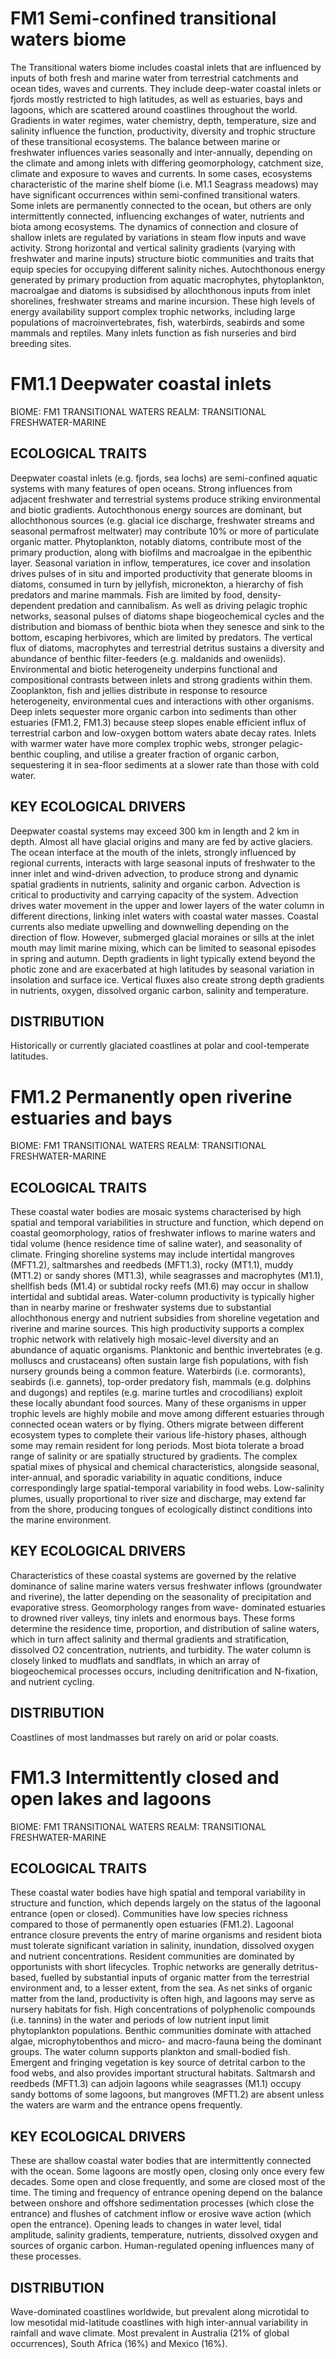 # FM1 Semi-confined transitional waters biome

The Transitional waters biome includes coastal inlets that
are influenced by inputs of both fresh and marine water from terrestrial catchments and ocean tides, waves and currents. They include deep-water coastal inlets or fjords mostly restricted to high latitudes, as well as estuaries, bays and lagoons, which are scattered around coastlines throughout
the world. Gradients in water regimes, water chemistry, depth, temperature, size and salinity influence the function, productivity, diversity and trophic structure of these transitional ecosystems. The balance between marine or freshwater influences varies seasonally and inter-annually, depending on the climate and among inlets with differing geomorphology, catchment size, climate and exposure to waves and currents. In some cases, ecosystems characteristic of the marine shelf biome (i.e. M1.1 Seagrass meadows) may have significant occurrences within semi-confined transitional waters. Some inlets are permanently connected to the ocean, but others are only intermittently
connected, influencing exchanges of water, nutrients and biota among ecosystems. The dynamics of connection and closure of shallow inlets are regulated by variations in steam flow inputs and wave activity. Strong horizontal and vertical salinity gradients (varying with freshwater and marine inputs) structure biotic communities and traits that equip species for occupying different salinity niches. Autochthonous energy generated by primary production from aquatic macrophytes, phytoplankton, macroalgae and diatoms is subsidised by allochthonous inputs from inlet shorelines, freshwater streams and marine incursion. These high levels of energy availability support complex trophic networks, including large populations of macroinvertebrates, fish, waterbirds, seabirds and some mammals and reptiles. Many inlets function as fish nurseries and bird breeding sites.

# FM1.1 Deepwater coastal inlets

BIOME: FM1 TRANSITIONAL WATERS
REALM: TRANSITIONAL FRESHWATER-MARINE

## ECOLOGICAL TRAITS

Deepwater coastal inlets (e.g.
fjords, sea lochs) are semi-confined aquatic systems with
many features of open oceans. Strong influences from
adjacent freshwater and terrestrial systems produce striking environmental and biotic gradients. Autochthonous energy sources are dominant, but allochthonous sources (e.g. glacial ice discharge, freshwater streams and seasonal permafrost meltwater) may contribute 10% or more of particulate organic matter. Phytoplankton, notably diatoms, contribute most of
the primary production, along with biofilms and macroalgae in the epibenthic layer. Seasonal variation in inflow, temperatures, ice cover and insolation drives pulses of in situ and imported productivity that generate blooms in diatoms, consumed in turn by jellyfish, micronekton, a hierarchy of fish predators and marine mammals. Fish are limited by food, density-dependent predation and cannibalism. As well as driving pelagic trophic networks, seasonal pulses of diatoms shape biogeochemical cycles and the distribution and biomass of benthic biota when they senesce and sink to the bottom, escaping herbivores, which are limited by predators. The vertical flux of diatoms, macrophytes and terrestrial detritus sustains a diversity and abundance of benthic filter-feeders (e.g. maldanids and oweniids). Environmental and biotic heterogeneity underpins functional and compositional contrasts between inlets and strong gradients within them. Zooplankton, fish and jellies distribute in response to resource heterogeneity, environmental cues and interactions with other organisms. Deep inlets sequester more organic carbon into sediments than other estuaries (FM1.2, FM1.3) because steep slopes enable efficient influx of terrestrial carbon and low-oxygen bottom waters abate decay rates. Inlets with warmer water have more complex trophic webs, stronger pelagic-benthic coupling, and utilise a greater fraction of organic carbon, sequestering it in sea-floor sediments at a slower rate than those with cold water.

## KEY ECOLOGICAL DRIVERS

Deepwater coastal systems may exceed 300 km in length and 2 km in depth. Almost all have glacial origins and many are fed by active glaciers. The ocean interface at the mouth of the inlets, strongly influenced by regional currents, interacts with large seasonal inputs of freshwater to the inner inlet and wind-driven advection, to produce strong and dynamic spatial gradients in nutrients, salinity and organic carbon. Advection is critical to productivity and carrying capacity of the system. Advection drives
water movement in the upper and lower layers of the water column in different directions, linking inlet waters with coastal water masses. Coastal currents also mediate upwelling and downwelling depending on the direction of flow. However, submerged glacial moraines or sills at the inlet mouth may limit marine mixing, which can be limited to seasonal episodes in spring and autumn. Depth gradients in light typically extend beyond the photic zone and are exacerbated at high latitudes by seasonal variation in insolation and surface ice. Vertical fluxes also create strong depth gradients in nutrients, oxygen, dissolved organic carbon, salinity and temperature.

## DISTRIBUTION

Historically or currently glaciated coastlines at polar and cool-temperate latitudes.

# FM1.2 Permanently open riverine estuaries and bays

BIOME: FM1 TRANSITIONAL WATERS
REALM: TRANSITIONAL FRESHWATER-MARINE

## ECOLOGICAL TRAITS

These coastal water bodies are mosaic systems characterised by high spatial and temporal variabilities in structure and function, which depend on coastal geomorphology, ratios of freshwater inflows to marine waters and tidal volume (hence residence time of saline water), and seasonality of climate. Fringing shoreline systems may include intertidal mangroves (MFT1.2), saltmarshes and reedbeds (MFT1.3), rocky (MT1.1), muddy (MT1.2) or sandy shores (MT1.3), while seagrasses and macrophytes (M1.1), shellfish beds (M1.4) or subtidal rocky reefs (M1.6) may occur in shallow intertidal and subtidal areas. Water-column productivity is typically higher than in nearby marine or freshwater systems due to substantial allochthonous energy and nutrient subsidies from shoreline vegetation and riverine and marine sources.
This high productivity supports a complex trophic network
with relatively high mosaic-level diversity and an abundance of aquatic organisms. Planktonic and benthic invertebrates (e.g. molluscs and crustaceans) often sustain large fish populations, with fish nursery grounds being a common feature. Waterbirds (i.e. cormorants), seabirds (i.e. gannets), top-order predatory fish, mammals (e.g. dolphins and dugongs) and reptiles (e.g. marine turtles and crocodilians) exploit these locally abundant food sources. Many of these organisms in upper trophic
levels are highly mobile and move among different estuaries through connected ocean waters or by flying. Others migrate between different ecosystem types to complete their various life-history phases, although some may remain resident for long periods. Most biota tolerate a broad range of salinity or are spatially structured by gradients. The complex spatial mixes
of physical and chemical characteristics, alongside seasonal, inter-annual, and sporadic variability in aquatic conditions, induce correspondingly large spatial-temporal variability in food webs. Low-salinity plumes, usually proportional to river size and discharge, may extend far from the shore, producing tongues of ecologically distinct conditions into the marine environment.

## KEY ECOLOGICAL DRIVERS

Characteristics of these coastal systems are governed by the relative dominance of saline marine waters versus freshwater inflows (groundwater and riverine), the latter depending on the seasonality of precipitation and evaporative stress. Geomorphology ranges from wave- dominated estuaries to drowned river valleys, tiny inlets and enormous bays. These forms determine the residence time, proportion, and distribution of saline waters, which in turn affect salinity and thermal gradients and stratification, dissolved O2 concentration, nutrients, and turbidity. The water column is closely linked to mudflats and sandflats, in which an array of biogeochemical processes occurs, including denitrification and N-fixation, and nutrient cycling.

## DISTRIBUTION

Coastlines of most landmasses but rarely on arid or polar coasts.

# FM1.3 Intermittently closed and open lakes and lagoons

BIOME: FM1 TRANSITIONAL WATERS
REALM: TRANSITIONAL FRESHWATER-MARINE

## ECOLOGICAL TRAITS

These coastal water bodies
have high spatial and temporal variability in structure and function, which depends largely on the status of the lagoonal entrance (open or closed). Communities have low species richness compared to those of permanently open estuaries (FM1.2). Lagoonal entrance closure prevents the entry of
marine organisms and resident biota must tolerate significant variation in salinity, inundation, dissolved oxygen and nutrient concentrations. Resident communities are dominated by opportunists with short lifecycles. Trophic networks are generally detritus-based, fuelled by substantial inputs of organic matter from the terrestrial environment and, to a lesser extent, from the sea. As net sinks of organic matter from the land, productivity is often high, and lagoons may serve as nursery habitats for fish. High concentrations of polyphenolic compounds (i.e. tannins) in the water and periods of low nutrient input limit phytoplankton populations. Benthic communities dominate with attached algae, microphytobenthos and micro- and macro-fauna being the dominant groups. The water column supports plankton
and small-bodied fish. Emergent and fringing vegetation is key source of detrital carbon to the food webs, and also provides important structural habitats. Saltmarsh and reedbeds (MFT1.3) can adjoin lagoons while seagrasses (M1.1) occupy sandy bottoms of some lagoons, but mangroves (MFT1.2) are absent unless the waters are warm and the entrance opens frequently.

## KEY ECOLOGICAL DRIVERS

These are shallow coastal water bodies that are intermittently connected with the ocean. Some lagoons are mostly open, closing only once every few decades. Some open and close frequently, and some are closed most of the time. The timing and frequency of entrance opening depend on the balance between onshore and offshore sedimentation processes (which close the entrance) and flushes of catchment inflow or erosive wave action (which open the entrance). Opening leads to changes in water level, tidal amplitude, salinity gradients, temperature, nutrients, dissolved oxygen and sources of organic carbon. Human-regulated opening influences many of these processes.

## DISTRIBUTION

Wave-dominated coastlines worldwide,
but prevalent along microtidal to low mesotidal mid-latitude coastlines with high inter-annual variability in rainfall and wave climate. Most prevalent in Australia (21% of global occurrences), South Africa (16%) and Mexico (16%).
